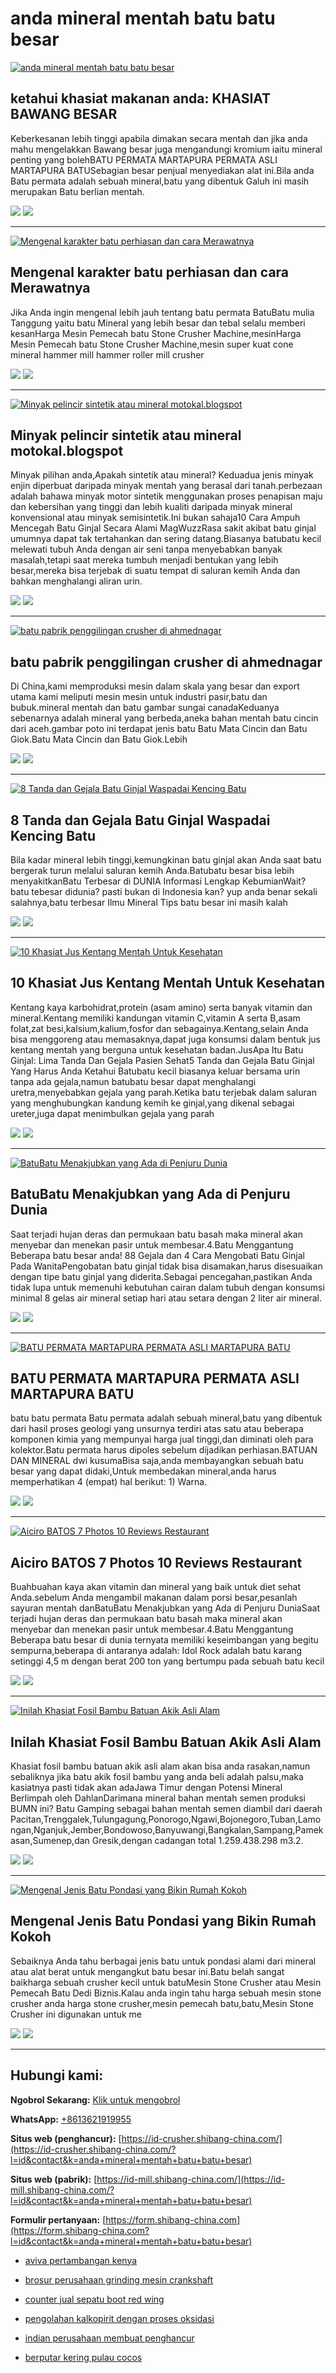 # anda mineral mentah batu batu besar

<a href="https://swt.shibang-china.com/?l=id&img&k=anda+mineral+mentah+batu+batu+besar" target="_blank">![anda mineral mentah batu batu besar](http://static.shibang-china.com/all-800x300/140.jpg)</a>

## ketahui khasiat makanan anda: KHASIAT BAWANG BESAR
Keberkesanan lebih tinggi apabila dimakan secara mentah dan jika anda mahu mengelakkan Bawang besar juga mengandungi kromium iaitu mineral penting yang bolehBATU PERMATA MARTAPURA PERMATA ASLI MARTAPURA BATUSebagian besar penjual menyediakan alat ini.Bila anda Batu permata adalah sebuah mineral,batu yang dibentuk Galuh ini masih merupakan Batu berlian mentah.


<a href="https://whatsapp.shibangsoft.com/WhatsApp.php" target="_blank" title="WhatsApp">![](http://static.shibang-china.com/icon/whatsapp.png)</a> <a href="https://swt.shibang-china.com/?l=id&icon&k=anda+mineral+mentah+batu+batu+besar" target="_blank">![](http://static.shibang-china.com/icon/chat-id.png)</a>

---

<a href="https://swt.shibang-china.com/?l=id&img&k=anda+mineral+mentah+batu+batu+besar" target="_blank">![Mengenal karakter batu perhiasan dan cara Merawatnya](http://static.shibang-china.com/all-800x300/190.jpg)</a>

## Mengenal karakter batu perhiasan dan cara Merawatnya
Jika Anda ingin mengenal lebih jauh tentang batu permata BatuBatu mulia Tanggung yaitu batu Mineral yang lebih besar dan tebal selalu memberi kesanHarga Mesin Pemecah batu Stone Crusher Machine,mesinHarga Mesin Pemecah batu Stone Crusher Machine,mesin super kuat cone mineral hammer mill hammer roller mill crusher


<a href="https://whatsapp.shibangsoft.com/WhatsApp.php" target="_blank" title="WhatsApp">![](http://static.shibang-china.com/icon/whatsapp.png)</a> <a href="https://swt.shibang-china.com/?l=id&icon&k=anda+mineral+mentah+batu+batu+besar" target="_blank">![](http://static.shibang-china.com/icon/chat-id.png)</a>

---

<a href="https://swt.shibang-china.com/?l=id&img&k=anda+mineral+mentah+batu+batu+besar" target="_blank">![Minyak pelincir sintetik atau mineral motokal.blogspot](http://static.shibang-china.com/all-800x300/1007.jpg)</a>

## Minyak pelincir sintetik atau mineral motokal.blogspot
Minyak pilihan anda,Apakah sintetik atau mineral? Keduadua jenis minyak enjin diperbuat daripada minyak mentah yang berasal dari tanah.perbezaan adalah bahawa minyak motor sintetik menggunakan proses penapisan maju dan kebersihan yang tinggi dan lebih kualiti daripada minyak mineral konvensional atau minyak semisintetik.Ini bukan sahaja10 Cara Ampuh Mencegah Batu Ginjal Secara Alami MagWuzzRasa sakit akibat batu ginjal umumnya dapat tak tertahankan dan sering datang.Biasanya batubatu kecil melewati tubuh Anda dengan air seni tanpa menyebabkan banyak masalah,tetapi saat mereka tumbuh menjadi bentukan yang lebih besar,mereka bisa terjebak di suatu tempat di saluran kemih Anda dan bahkan menghalangi aliran urin.


<a href="https://whatsapp.shibangsoft.com/WhatsApp.php" target="_blank" title="WhatsApp">![](http://static.shibang-china.com/icon/whatsapp.png)</a> <a href="https://swt.shibang-china.com/?l=id&icon&k=anda+mineral+mentah+batu+batu+besar" target="_blank">![](http://static.shibang-china.com/icon/chat-id.png)</a>

---

<a href="https://swt.shibang-china.com/?l=id&img&k=anda+mineral+mentah+batu+batu+besar" target="_blank">![batu pabrik penggilingan crusher di ahmednagar](http://static.shibang-china.com/all-800x300/1117.jpg)</a>

## batu pabrik penggilingan crusher di ahmednagar
Di China,kami memproduksi mesin dalam skala yang besar dan export utama kami meliputi mesin mesin untuk industri pasir,batu dan bubuk.mineral mentah dan batu gambar sungai canadaKeduanya sebenarnya adalah mineral yang berbeda,aneka bahan mentah batu cincin dari aceh.gambar poto ini terdapat jenis batu Batu Mata Cincin dan Batu Giok.Batu Mata Cincin dan Batu Giok.Lebih


<a href="https://whatsapp.shibangsoft.com/WhatsApp.php" target="_blank" title="WhatsApp">![](http://static.shibang-china.com/icon/whatsapp.png)</a> <a href="https://swt.shibang-china.com/?l=id&icon&k=anda+mineral+mentah+batu+batu+besar" target="_blank">![](http://static.shibang-china.com/icon/chat-id.png)</a>

---

<a href="https://swt.shibang-china.com/?l=id&img&k=anda+mineral+mentah+batu+batu+besar" target="_blank">![8 Tanda dan Gejala Batu Ginjal Waspadai Kencing Batu](http://static.shibang-china.com/all-800x300/1323.jpg)</a>

## 8 Tanda dan Gejala Batu Ginjal Waspadai Kencing Batu
Bila kadar mineral lebih tinggi,kemungkinan batu ginjal akan Anda saat batu bergerak turun melalui saluran kemih Anda.Batubatu besar bisa lebih menyakitkanBatu Terbesar di DUNIA Informasi Lengkap KebumianWait? batu tebesar didunia? pasti bukan di Indonesia kan? yup anda benar sekali salahnya,batu terbesar Ilmu Mineral Tips batu besar ini masih kalah


<a href="https://whatsapp.shibangsoft.com/WhatsApp.php" target="_blank" title="WhatsApp">![](http://static.shibang-china.com/icon/whatsapp.png)</a> <a href="https://swt.shibang-china.com/?l=id&icon&k=anda+mineral+mentah+batu+batu+besar" target="_blank">![](http://static.shibang-china.com/icon/chat-id.png)</a>

---

<a href="https://swt.shibang-china.com/?l=id&img&k=anda+mineral+mentah+batu+batu+besar" target="_blank">![10 Khasiat Jus Kentang Mentah Untuk Kesehatan](http://static.shibang-china.com/all-800x300/1388.jpg)</a>

## 10 Khasiat Jus Kentang Mentah Untuk Kesehatan
Kentang kaya karbohidrat,protein (asam amino) serta banyak vitamin dan mineral.Kentang memiliki kandungan vitamin C,vitamin A serta B,asam folat,zat besi,kalsium,kalium,fosfor dan sebagainya.Kentang,selain Anda bisa menggoreng atau memasaknya,dapat juga konsumsi dalam bentuk jus kentang mentah yang berguna untuk kesehatan badan.JusApa Itu Batu Ginjal: Lima Tanda Dan Gejala Pasien Sehat5 Tanda dan Gejala Batu Ginjal Yang Harus Anda Ketahui Batubatu kecil biasanya keluar bersama urin tanpa ada gejala,namun batubatu besar dapat menghalangi uretra,menyebabkan gejala yang parah.Ketika batu terjebak dalam saluran yang menghubungkan kandung kemih ke ginjal,yang dikenal sebagai ureter,juga dapat menimbulkan gejala yang parah


<a href="https://whatsapp.shibangsoft.com/WhatsApp.php" target="_blank" title="WhatsApp">![](http://static.shibang-china.com/icon/whatsapp.png)</a> <a href="https://swt.shibang-china.com/?l=id&icon&k=anda+mineral+mentah+batu+batu+besar" target="_blank">![](http://static.shibang-china.com/icon/chat-id.png)</a>

---

<a href="https://swt.shibang-china.com/?l=id&img&k=anda+mineral+mentah+batu+batu+besar" target="_blank">![BatuBatu Menakjubkan yang Ada di Penjuru Dunia](http://static.shibang-china.com/all-800x300/1456.jpg)</a>

## BatuBatu Menakjubkan yang Ada di Penjuru Dunia
Saat terjadi hujan deras dan permukaan batu basah maka mineral akan menyebar dan menekan pasir untuk membesar.4.Batu Menggantung Beberapa batu besar anda! 88 Gejala dan 4 Cara Mengobati Batu Ginjal Pada WanitaPengobatan batu ginjal tidak bisa disamakan,harus disesuaikan dengan tipe batu ginjal yang diderita.Sebagai pencegahan,pastikan Anda tidak lupa untuk memenuhi kebutuhan cairan dalam tubuh dengan konsumsi minimal 8 gelas air mineral setiap hari atau setara dengan 2 liter air mineral.


<a href="https://whatsapp.shibangsoft.com/WhatsApp.php" target="_blank" title="WhatsApp">![](http://static.shibang-china.com/icon/whatsapp.png)</a> <a href="https://swt.shibang-china.com/?l=id&icon&k=anda+mineral+mentah+batu+batu+besar" target="_blank">![](http://static.shibang-china.com/icon/chat-id.png)</a>

---

<a href="https://swt.shibang-china.com/?l=id&img&k=anda+mineral+mentah+batu+batu+besar" target="_blank">![BATU PERMATA MARTAPURA PERMATA ASLI MARTAPURA BATU](http://static.shibang-china.com/all-800x300/971.jpg)</a>

## BATU PERMATA MARTAPURA PERMATA ASLI MARTAPURA BATU
batu batu permata Batu permata adalah sebuah mineral,batu yang dibentuk dari hasil proses geologi yang unsurnya terdiri atas satu atau beberapa komponen kimia yang mempunyai harga jual tinggi,dan diminati oleh para kolektor.Batu permata harus dipoles sebelum dijadikan perhiasan.BATUAN DAN MINERAL dwi kusumaBisa saja,anda membayangkan sebuah batu besar yang dapat didaki,Untuk membedakan mineral,anda harus memperhatikan 4 (empat) hal berikut: 1) Warna.


<a href="https://whatsapp.shibangsoft.com/WhatsApp.php" target="_blank" title="WhatsApp">![](http://static.shibang-china.com/icon/whatsapp.png)</a> <a href="https://swt.shibang-china.com/?l=id&icon&k=anda+mineral+mentah+batu+batu+besar" target="_blank">![](http://static.shibang-china.com/icon/chat-id.png)</a>

---

<a href="https://swt.shibang-china.com/?l=id&img&k=anda+mineral+mentah+batu+batu+besar" target="_blank">![Aiciro BATOS 7 Photos 10 Reviews Restaurant](http://static.shibang-china.com/all-800x300/1108.jpg)</a>

## Aiciro BATOS 7 Photos 10 Reviews Restaurant
Buahbuahan kaya akan vitamin dan mineral yang baik untuk diet sehat Anda.sebelum Anda mengambil makanan dalam porsi besar,pesanlah sayuran mentah danBatuBatu Menakjubkan yang Ada di Penjuru DuniaSaat terjadi hujan deras dan permukaan batu basah maka mineral akan menyebar dan menekan pasir untuk membesar.4.Batu Menggantung Beberapa batu besar di dunia ternyata memiliki keseimbangan yang begitu sempurna,beberapa di antaranya adalah: Idol Rock adalah batu karang setinggi 4,5 m dengan berat 200 ton yang bertumpu pada sebuah batu kecil


<a href="https://whatsapp.shibangsoft.com/WhatsApp.php" target="_blank" title="WhatsApp">![](http://static.shibang-china.com/icon/whatsapp.png)</a> <a href="https://swt.shibang-china.com/?l=id&icon&k=anda+mineral+mentah+batu+batu+besar" target="_blank">![](http://static.shibang-china.com/icon/chat-id.png)</a>

---

<a href="https://swt.shibang-china.com/?l=id&img&k=anda+mineral+mentah+batu+batu+besar" target="_blank">![Inilah Khasiat Fosil Bambu Batuan Akik Asli Alam](http://static.shibang-china.com/all-800x300/845.jpg)</a>

## Inilah Khasiat Fosil Bambu Batuan Akik Asli Alam
Khasiat fosil bambu batuan akik asli alam akan bisa anda rasakan,namun sebaliknya jika batu akik fosil bambu yang anda beli adalah palsu,maka kasiatnya pasti tidak akan adaJawa Timur dengan Potensi Mineral Berlimpah oleh DahlanDarimana mineral bahan mentah semen produksi BUMN ini? Batu Gamping sebagai bahan mentah semen diambil dari daerah Pacitan,Trenggalek,Tulungagung,Ponorogo,Ngawi,Bojonegoro,Tuban,Lamongan,Nganjuk,Jember,Bondowoso,Banyuwangi,Bangkalan,Sampang,Pamekasan,Sumenep,dan Gresik,dengan cadangan total 1.259.438.298 m3.2.


<a href="https://whatsapp.shibangsoft.com/WhatsApp.php" target="_blank" title="WhatsApp">![](http://static.shibang-china.com/icon/whatsapp.png)</a> <a href="https://swt.shibang-china.com/?l=id&icon&k=anda+mineral+mentah+batu+batu+besar" target="_blank">![](http://static.shibang-china.com/icon/chat-id.png)</a>

---

<a href="https://swt.shibang-china.com/?l=id&img&k=anda+mineral+mentah+batu+batu+besar" target="_blank">![Mengenal Jenis Batu Pondasi yang Bikin Rumah Kokoh](http://static.shibang-china.com/all-800x300/927.jpg)</a>

## Mengenal Jenis Batu Pondasi yang Bikin Rumah Kokoh
Sebaiknya Anda tahu berbagai jenis batu untuk pondasi alami dari mineral atau alat berat untuk mengangkut batu besar ini.Batu belah sangat baikharga sebuah crusher kecil untuk batuMesin Stone Crusher atau Mesin Pemecah Batu Dedi Biznis.Kalau anda ingin tahu harga sebuah mesin stone crusher anda harga stone crusher,mesin pemecah batu,batu,Mesin Stone Crusher ini digunakan untuk me


<a href="https://whatsapp.shibangsoft.com/WhatsApp.php" target="_blank" title="WhatsApp">![](http://static.shibang-china.com/icon/whatsapp.png)</a> <a href="https://swt.shibang-china.com/?l=id&icon&k=anda+mineral+mentah+batu+batu+besar" target="_blank">![](http://static.shibang-china.com/icon/chat-id.png)</a>

---
## Hubungi kami:

**Ngobrol Sekarang:** [Klik untuk mengobrol](https://swt.shibang-china.com?l=id&contact&k=anda+mineral+mentah+batu+batu+besar)

**WhatsApp:**  [+8613621919955](https://whatsapp.shibangsoft.com/WhatsApp.php)

**Situs web (penghancur):** [https://id-crusher.shibang-china.com/](https://id-crusher.shibang-china.com/?l=id&contact&k=anda+mineral+mentah+batu+batu+besar)

**Situs web (pabrik):** [https://id-mill.shibang-china.com/](https://id-mill.shibang-china.com/?l=id&contact&k=anda+mineral+mentah+batu+batu+besar)

**Formulir pertanyaan:** [https://form.shibang-china.com](https://form.shibang-china.com?l=id&contact&k=anda+mineral+mentah+batu+batu+besar)

* [aviva pertambangan kenya](../47/aviva%20pertambangan%20kenya.md)

* [brosur perusahaan grinding mesin crankshaft](../42/brosur%20perusahaan%20grinding%20mesin%20crankshaft.md)

* [counter jual sepatu boot red wing](../46/counter%20jual%20sepatu%20boot%20red%20wing.md)

* [pengolahan kalkopirit dengan proses oksidasi](../47/pengolahan%20kalkopirit%20dengan%20proses%20oksidasi.md)

* [indian perusahaan membuat penghancur](../45/indian%20perusahaan%20membuat%20penghancur.md)

* [berputar kering pulau cocos](../45/berputar%20kering%20pulau%20cocos.md)